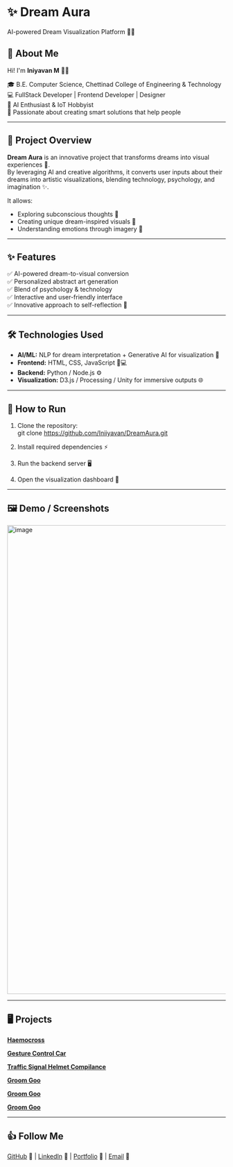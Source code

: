 # ✨ Dream Aura
AI-powered Dream Visualization Platform 🌌💭

## 👋 About Me
Hi! I'm **Iniyavan M** 👨‍💻  

🎓 B.E. Computer Science, Chettinad College of Engineering & Technology  
💻 FullStack Developer | Frontend Developer | Designer  
🤖 AI Enthusiast & IoT Hobbyist  
🚀 Passionate about creating smart solutions that help people  

---

## 📝 Project Overview
**Dream Aura** is an innovative project that transforms dreams into visual experiences 🌌.  
By leveraging AI and creative algorithms, it converts user inputs about their dreams into artistic visualizations, blending technology, psychology, and imagination ✨.  

It allows:  
- Exploring subconscious thoughts 🧠  
- Creating unique dream-inspired visuals 🎨  
- Understanding emotions through imagery 💭  

---

## ✨ Features
✅ AI-powered dream-to-visual conversion  
✅ Personalized abstract art generation  
✅ Blend of psychology & technology  
✅ Interactive and user-friendly interface  
✅ Innovative approach to self-reflection 🌙  

---

## 🛠️ Technologies Used
- **AI/ML:** NLP for dream interpretation + Generative AI for visualization 🤖  
- **Frontend:** HTML, CSS, JavaScript 🎨💻  
- **Backend:** Python / Node.js ⚙️  
- **Visualization:** D3.js / Processing / Unity for immersive outputs 🌐  

---

## 🚀 How to Run
1. Clone the repository:  
     git clone https://github.com/Iniiyavan/DreamAura.git
   
2. Install required dependencies ⚡

3. Run the backend server 🖥️

4. Open the visualization dashboard 🌌

---

## 🖼️ Demo / Screenshots
<img width="1920" height="1080" alt="image" src="https://github.com/user-attachments/assets/11c93edb-e9ff-4470-af02-219b02b2d53e" />

---

##  🖥️ Projects
[**Haemocross**](https://github.com/Iniiyavan/HaemoCross/blob/main/README.md)

[**Gesture Control Car**](https://github.com/Iniiyavan/Gesture-Control/blob/main/README.md)

[**Traffic Signal Helmet Compilance**](https://github.com/Iniiyavan/Traffic-Signal-Helmet-Compilance/blob/main/README.md)

[**Groom Goo**]()

[**Groom Goo**](https://github.com/Iniiyavan/Dream-Aura/blob/main/README.md)

[**Groom Goo**](https://github.com/Iniiyavan/Forest-Fire-Detection)

---

## 👍 Follow Me
[GitHub](https://github.com/Iniiyavan) 🐙 | [LinkedIn](https://www.linkedin.com/in/iniyavan-m-501b782b3) 🔗 | [Portfolio](#) 💼 | [Email](mailto:iniyavanoff@gmail.com) 📧 
   
